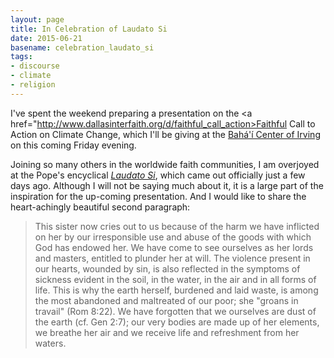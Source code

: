 ```yaml
---
layout: page
title: In Celebration of Laudato Si
date: 2015-06-21
basename: celebration_laudato_si
tags:
- discourse
- climate
- religion
---
```


I've spent the weekend preparing a presentation on the <a
href="http://www.dallasinterfaith.org/d/faithful_call_action>Faithful Call to
Action on Climate Change</a>, which I'll be giving at the <a
href="http://www.irvingbahai.org">Bah&aacute;'&iacute; Center of Irving</a> on
this coming Friday evening.

Joining so many others in the worldwide faith communities, I am overjoyed at the
Pope's encyclical <a
href="http://w2.vatican.va/content/francesco/en/encyclicals/documents/papa-francesco_20150524_enciclica-laudato-si.html">_Laudato
Si_</a>, which came out officially just a few days ago. Although I will not be
saying much about it, it is a large part of the inspiration for the up-coming
presentation. And I would like to share the heart-achingly beautiful second
paragraph:

> This sister now cries out to us because of the harm we have inflicted on her
> by our irresponsible use and abuse of the goods with which God has endowed
> her. We have come to see ourselves as her lords and masters, entitled to
> plunder her at will. The violence present in our hearts, wounded by sin, is
> also reflected in the symptoms of sickness evident in the soil, in the water,
> in the air and in all forms of life. This is why the earth herself, burdened
> and laid waste, is among the most abandoned and maltreated of our poor; she
> "groans in travail" (Rom 8:22). We have forgotten that we ourselves are dust
> of the earth (cf. Gen 2:7); our very bodies are made up of her elements, we
> breathe her air and we receive life and refreshment from her waters.
